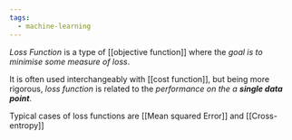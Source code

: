 ```yaml
---
tags:
  - machine-learning
---
```

*Loss Function* is a type of [[objective function]] where the *goal is to minimise some measure of loss*.

It is often used interchangeably with [[cost function]], but being more rigorous, *loss function* is related to the *performance on the a **single data point***. 

Typical cases of loss functions are [[Mean squared Error]] and [[Cross-entropy]]